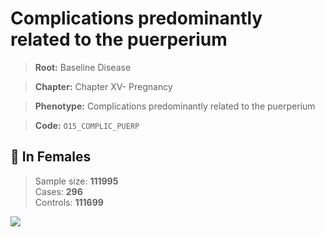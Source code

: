 # Complications predominantly related to the puerperium

> **Root:** Baseline Disease  

> **Chapter:** Chapter XV- Pregnancy  

> **Phenotype:** Complications predominantly related to the puerperium  

> **Code:** `O15_COMPLIC_PUERP`

## 👩 In Females  
> Sample size: **111995**  
> Cases: **296**  
> Controls: **111699**
<img src="/Disease/Figures/ALL/Baseline/O15_COMPLIC_PUERP.png"/>
<CsvTable src="/Disease_Data/ALL/Baseline/LG_O15_COMPLIC_PUERP.csv" label="🔍 View full results" />

